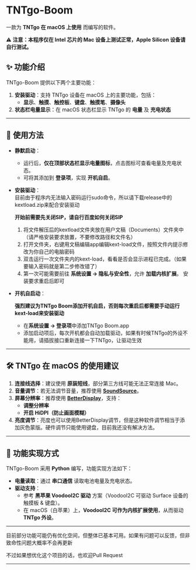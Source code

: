 # TNTgo-Boom

一款为 **TNTgo 在 macOS 上使用** 而编写的软件。  

⚠ **注意：本程序仅在 Intel 芯片的 Mac 设备上测试正常，Apple Silicon 设备请自行测试。**  

## ✨ 功能介绍
TNTgo-Boom 提供以下两个主要功能：
1. **安装驱动**：支持 TNTgo 设备在 macOS 上的主要功能，包括：
   - **显示**、**触摸**、**触控板**、**键盘**、**触摸笔**、**摄像头**
2. **状态栏电量显示**：在 macOS 状态栏显示 TNTgo 的 **电量** 及 **充电状态**

---

## 🚀 使用方法
- **静默启动**：  
  - 运行后，**仅在顶部状态栏显示电量图标**，点击图标可查看电量及充电状态。  
  - 可将其添加到 **登录项**，实现 **开机自启**。  
- **安装驱动**：  
  目前由于程序内无法输入密码运行sudo命令，所以请下载release中的kextload.zip来配合安装驱动
  
  **开始前需要先关闭SIP，请自行百度如何关闭SIP**
     1. 将文件解压后的kextload文件夹放在用户文稿（Documents）文件夹中  （请严格安装要求放置，不要修改路径和文件名）
     2. 打开文件夹，右键用文稿编辑app编辑kext-load文件，按照文件内提示修改为你自己的电脑密码
     3. 双击运行一次文件夹内的kext-load，看看是否会显示进程已完成。（如果要输入密码就是第二步修改错了） 
     4. 第一次可能需要前往 **系统设置 → 隐私与安全性**，允许 **加载内核扩展**。 安装要求重启后即可
        
- **开机自启动**：
  
   **强烈建议为TNTgo Boom添加开机自启，否则每次重启后都需要手动运行kext-load来安装驱动**
  - 在**系统设置 → 登录项**中添加TNTgo Boom.app
  - 添加启动项后，每次开机都会自动加载驱动，如果有时候TNTgo的外设不能用，请插拔接口重新连接一下TNTgo，让驱动生效

---

## 🛠 TNTgo 在 macOS 的使用建议
1. **连接线选择**：建议使用 **原装短线**，部分第三方线可能无法正常连接 Mac。  
2. **音量调节**：若无法调节音量，推荐使用 **[SoundSource](https://rogueamoeba.com/soundsource/)**。  
3. **屏幕分辨率**：推荐使用 **[BetterDisplay](https://github.com/waydabber/BetterDisplay)**，支持：
   - **调整分辨率**
   - **开启 HiDPI（防止画面模糊）**  
4. **亮度调节**：亮度也可以使用BetterDisplay调节，但是这种软件调节相当于添加灰色蒙版。硬件调节只能使用键盘，目前我还没有解决方法。  

---

## 🔧 功能实现方式
TNTgo-Boom 采用 **Python** 编写，功能实现方法如下：
- **电量读取**：通过 **串口通信** 读取电池电量及充电状态。  
- **驱动支持**：
  - 参考 **黑苹果 VoodooI2C 驱动** 方案（VoodooI2C 可驱动 Surface 设备的触摸板 & 键盘）。  
  - 在 macOS（白苹果）上，**VoodooI2C 可作为内核扩展使用**，从而驱动 **TNTgo 外设**。  

---
目前部分功能可能仍有优化空间，但整体已基本可用。如果有问题可以反馈，但非致命性问题大概率不会再更新

不过如果想优化这个项目的话，也欢迎Pull Request

---

